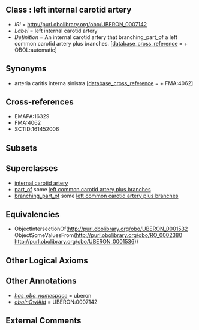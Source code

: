 
## Class : left internal carotid artery

 * *IRI* = http://purl.obolibrary.org/obo/UBERON_0007142
 * *Label* = left internal carotid artery
 * *Definition* = An internal carotid artery that branching_part_of a left common carotid artery plus branches. [[database_cross_reference](../../ef/oboInOwl#hasDbXref.md) =  + OBOL:automatic]

## Synonyms

 * arteria caritis interna sinistra [[database_cross_reference](../../ef/oboInOwl#hasDbXref.md) =  + FMA:4062]

## Cross-references

 * EMAPA:16329
 * FMA:4062
 * SCTID:161452006

## Subsets


## Superclasses

 * [internal carotid artery](../../UBERON/32/UBERON_0001532.md)
 * [part_of](../../BFO/50/BFO_0000050.md) some [left common carotid artery plus branches](../../UBERON/36/UBERON_0001536.md)
 * [branching_part_of](../../RO/80/RO_0002380.md) some [left common carotid artery plus branches](../../UBERON/36/UBERON_0001536.md)

## Equivalencies

 * ObjectIntersectionOf(<http://purl.obolibrary.org/obo/UBERON_0001532> ObjectSomeValuesFrom(<http://purl.obolibrary.org/obo/RO_0002380> <http://purl.obolibrary.org/obo/UBERON_0001536>))

## Other Logical Axioms


## Other Annotations

 * *[has_obo_namespace](../../ce/oboInOwl#hasOBONamespace.md)* = uberon
 * *[oboInOwl#id](../../id/oboInOwl#id.md)* = UBERON:0007142

## External Comments

